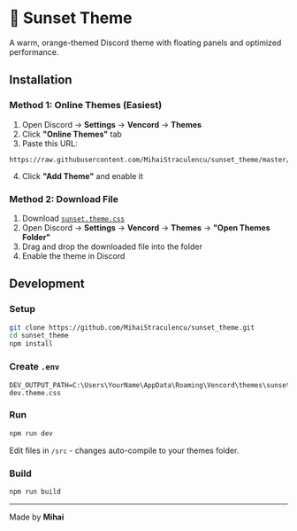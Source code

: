 # 🌅 Sunset Theme

A warm, orange-themed Discord theme with floating panels and optimized performance.

## Installation

### Method 1: Online Themes (Easiest)

1. Open Discord → **Settings** → **Vencord** → **Themes**
2. Click **"Online Themes"** tab
3. Paste this URL:
```
https://raw.githubusercontent.com/MihaiStraculencu/sunset_theme/master/themes/sunset.theme.css
```
4. Click **"Add Theme"** and enable it

### Method 2: Download File

1. Download [`sunset.theme.css`](https://raw.githubusercontent.com/MihaiStraculencu/sunset_theme/master/themes/sunset.theme.css)
2. Open Discord → **Settings** → **Vencord** → **Themes** → **"Open Themes Folder"**
3. Drag and drop the downloaded file into the folder
4. Enable the theme in Discord

## Development

### Setup

```bash
git clone https://github.com/MihaiStraculencu/sunset_theme.git
cd sunset_theme
npm install
```

### Create `.env`

```env
DEV_OUTPUT_PATH=C:\Users\YourName\AppData\Roaming\Vencord\themes\sunset-dev.theme.css
```

### Run

```bash
npm run dev
```

Edit files in `/src` - changes auto-compile to your themes folder.

### Build

```bash
npm run build
```

---

Made by **Mihai**

